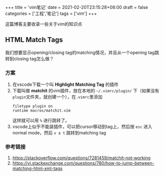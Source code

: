 +++
title = 'vim笔记'
date = 2021-02-20T23:15:28+08:00
draft = false
categories = ['工程','笔记']
tags = ['vim']
+++

这篇博客主要收录一些关于vim的知识点

## HTML Match Tags

我们想要显示opening/closing tag的matching情况，并且从一个opening tag跳转到closing tag怎么做？

### 方案

1. 在vscode下载一个叫 **Highlight Matching Tag** 的插件
2. 下载叫做 **matchit** 的vim插件，放在本地的 `~/.vimrc/plugin/` 下（如果没有`plugin`文件夹，就创建一个），在`.vimrc`里添加
   ``` 
   filetype plugin on
   runtime macros/matchit.vim
   ```
   这样就可以用 `%` 进行跳转了。
3. vscode上似乎不能装插件，可以把cursor移动到tag上，然后按 `esc` 进入normal mode，然后 `v a t` 跳转到matching tag

### 参考链接
1. https://stackoverflow.com/questions/7281459/matchit-not-working
2. https://vi.stackexchange.com/questions/780/how-to-jump-between-matching-html-xml-tags

